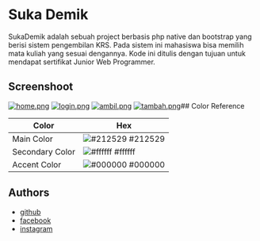 
# Suka Demik

SukaDemik adalah sebuah project berbasis php native dan bootstrap yang berisi sistem pengembilan KRS. Pada sistem ini mahasiswa bisa memilih mata kuliah yang sesuai dengannya. Kode ini ditulis dengan tujuan untuk mendapat sertifikat Junior Web Programmer.

## Screenshoot
[![home.png](https://i.postimg.cc/RVjVZ6Cs/home.png)](https://postimg.cc/2V7fH5Zh)
[![login.png](https://i.postimg.cc/d0JFhGbB/login.png)](https://postimg.cc/w14ZPRTy)
[![ambil.png](https://i.postimg.cc/mr99rWGM/ambil.png)](https://postimg.cc/R3MhP8hV)
[![tambah.png](https://i.postimg.cc/3RcQfVdS/tambah.png)](https://postimg.cc/Q91zH6g1)## Color Reference

| Color             | Hex                                                                |
| ----------------- | ------------------------------------------------------------------ |
| Main Color | ![#212529](https://via.placeholder.com/10/212529?text=+) #212529 |
| Secondary Color | ![#ffffff](https://via.placeholder.com/10/ffffff?text=+) #ffffff |
| Accent Color | ![#000000](https://via.placeholder.com/10/000000?text=+) #000000 |


## Authors

- [github](https://github.com/jeriken)
- [facebook](https://fb.com/anak.wanayasa)
- [instagram](https://www.instagram.com/pamerazin/)

